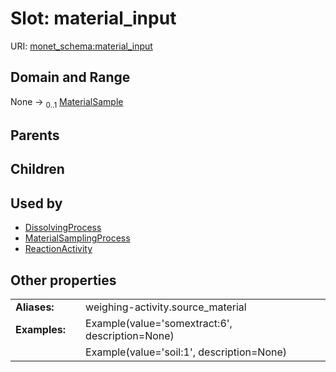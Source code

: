 
# Slot: material_input




URI: [monet_schema:material_input](http://example.com/monet_schema/material_input)


## Domain and Range

None &#8594;  <sub>0..1</sub> [MaterialSample](MaterialSample.md)

## Parents


## Children


## Used by

 * [DissolvingProcess](DissolvingProcess.md)
 * [MaterialSamplingProcess](MaterialSamplingProcess.md)
 * [ReactionActivity](ReactionActivity.md)

## Other properties

|  |  |  |
| --- | --- | --- |
| **Aliases:** | | weighing-activity.source_material |
| **Examples:** | | Example(value='somextract:6', description=None) |
|  | | Example(value='soil:1', description=None) |

